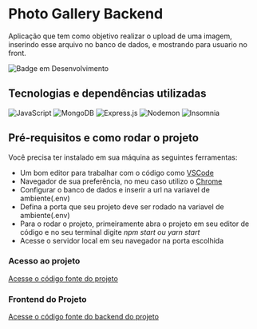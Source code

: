 # Photo Gallery Backend 

Aplicação que tem como objetivo realizar o upload de uma imagem, inserindo esse arquivo no banco de dados, e mostrando para usuario no front.

![Badge em Desenvolvimento](http://img.shields.io/static/v1?label=STATUS&message=EM%20DESENVOLVIMENTO&color=GREEN&style=for-the-badge)

## Tecnologias e dependências utilizadas

![JavaScript](https://img.shields.io/badge/javascript-%23323330.svg?style=for-the-badge&logo=javascript&logoColor=%23F7DF1E)
![MongoDB](https://img.shields.io/badge/MongoDB-%234ea94b.svg?style=for-the-badge&logo=mongodb&logoColor=white)
![Express.js](https://img.shields.io/badge/express.js-%23404d59.svg?style=for-the-badge&logo=express&logoColor=%2361DAFB)
![Nodemon](https://img.shields.io/badge/NODEMON-%23323330.svg?style=for-the-badge&logo=nodemon&logoColor=%BBDEAD)
![Insomnia](https://img.shields.io/badge/Insomnia-black?style=for-the-badge&logo=insomnia&logoColor=5849BE)

## Pré-requisitos e como rodar o projeto

  Você precisa ter instalado em sua máquina as seguintes ferramentas:<br>
- Um bom editor para trabalhar com o código como [VSCode](https://code.visualstudio.com/)<br>
- Navegador de sua preferência, no meu caso utilizo o [Chrome](https://www.google.com/intl/pt-BR/chrome/)<br>
- Configurar o banco de dados e inserir a url na variavel de ambiente(.env)<br>
- Defina a porta que seu projeto deve ser rodado na variavel de ambiente(.env)<br>
- Para o rodar o projeto, primeiramente abra o projeto em seu editor de código e no seu terminal digite <i>npm start ou yarn start</i><br>
- Acesse o servidor local em seu navegador na porta escolhida   

### Acesso ao projeto

 [Acesse o código fonte do projeto](https://github.com/matheushenriquecsb/photo-gallery-backend) 
 
### Frontend do Projeto

 [Acesse o código fonte do backend do projeto](https://github.com/matheushenriquecsb/photo-gallery-frontend) 
